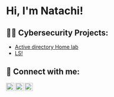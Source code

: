 <h1>Hi, I'm Natachi!</h1>

<h2>👨‍💻 Cybersecurity Projects:</h2>

  - [Active directory Home lab](https://github.com/natcode01/LABURL)
  - [LS!](https://github.com/natcode01/nothingtoseehere) 


<h2> 🤳 Connect with me:</h2>

[<img align="left" alt="just_ktb | Twitter" width="22px" src="https://cdn.jsdelivr.net/npm/simple-icons@v3/icons/twitter.svg" />][twitter]
[<img align="left" alt="natachi-ike-obasi-b7a68b169 | LinkedIn" width="22px" src="https://cdn.jsdelivr.net/npm/simple-icons@v3/icons/linkedin.svg" />][linkedin]
[<img align="left" alt="natgram_ | Instagram" width="22px" src="https://cdn.jsdelivr.net/npm/simple-icons@v3/icons/instagram.svg" />][instagram]

[twitter]: https://twitter.com/just_ktb
[instagram]: https://www.instagram.com/natgram_/
[linkedin]: https://www.linkedin.com/in/natachi-ike-obasi-b7a68b1b9/ 

<!--
**natcode01/natcode01** is a ✨ _special_ ✨ repository because its `README.md` (this file) appears on your GitHub profile.
